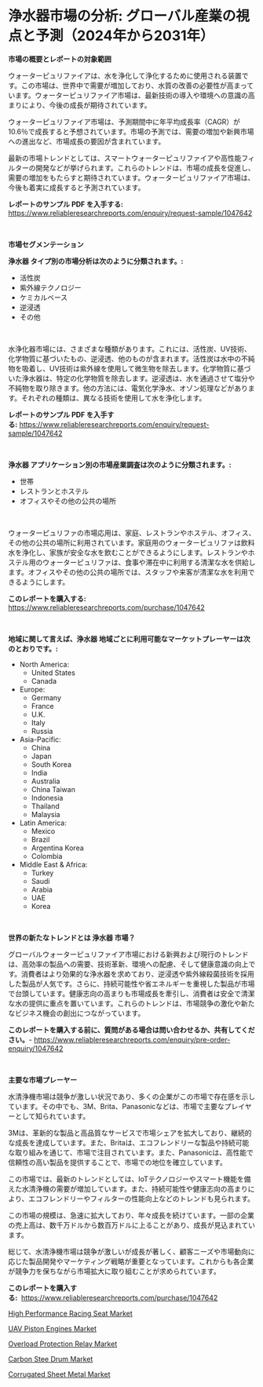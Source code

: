 <p><h1>浄水器市場の分析: グローバル産業の視点と予測（2024年から2031年）</h1></p><p><strong>市場の概要とレポートの対象範囲</strong></p>
<p><p>ウォーターピュリファイアは、水を浄化して浄化するために使用される装置です。この市場は、世界中で需要が増加しており、水質の改善の必要性が高まっています。ウォーターピュリファイア市場は、最新技術の導入や環境への意識の高まりにより、今後の成長が期待されています。</p><p>ウォーターピュリファイア市場は、予測期間中に年平均成長率（CAGR）が10.6％で成長すると予想されています。市場の予測では、需要の増加や新興市場への進出など、市場成長の要因が含まれています。</p><p>最新の市場トレンドとしては、スマートウォーターピュリファイアや高性能フィルターの開発などが挙げられます。これらのトレンドは、市場の成長を促進し、需要の増加をもたらすと期待されています。ウォーターピュリファイア市場は、今後も着実に成長すると予測されています。</p></p>
<p><strong>レポートのサンプル PDF を入手する:</strong> <a href="https://www.reliableresearchreports.com/enquiry/request-sample/1047642">https://www.reliableresearchreports.com/enquiry/request-sample/1047642</a></p>
<p>&nbsp;</p>
<p><strong>市場セグメンテーション</strong></p>
<p><strong>浄水器 タイプ別の市場分析は次のように分類されます。:</strong></p>
<p><ul><li>活性炭</li><li>紫外線テクノロジー</li><li>ケミカルベース</li><li>逆浸透</li><li>その他</li></ul></p>
<p>&nbsp;</p>
<p><p>水浄化器市場には、さまざまな種類があります。これには、活性炭、UV技術、化学物質に基づいたもの、逆浸透、他のものが含まれます。活性炭は水中の不純物を吸着し、UV技術は紫外線を使用して微生物を除去します。化学物質に基づいた浄水器は、特定の化学物質を除去します。逆浸透は、水を通過させて塩分や不純物を取り除きます。他の方法には、電気化学浄水、オゾン処理などがあります。それぞれの種類は、異なる技術を使用して水を浄化します。</p></p>
<p><strong>レポートのサンプル PDF を入手する:</strong>&nbsp;<a href="https://www.reliableresearchreports.com/enquiry/request-sample/1047642">https://www.reliableresearchreports.com/enquiry/request-sample/1047642</a></p>
<p>&nbsp;</p>
<p><strong> 浄水器 アプリケーション別の市場産業調査は次のように分類されます。:</strong></p>
<p><ul><li>世帯</li><li>レストランとホステル</li><li>オフィスやその他の公共の場所</li></ul></p>
<p>&nbsp;</p>
<p><p>ウォーターピュリファの市場応用は、家庭、レストランやホステル、オフィス、その他の公共の場所に利用されています。家庭用のウォーターピュリファは飲料水を浄化し、家族が安全な水を飲むことができるようにします。レストランやホステル用のウォーターピュリファは、食事や滞在中に利用する清潔な水を供給します。オフィスやその他の公共の場所では、スタッフや来客が清潔な水を利用できるようにします。</p></p>
<p><strong>このレポートを購入する:</strong>&nbsp; <a href="https://www.reliableresearchreports.com/purchase/1047642">https://www.reliableresearchreports.com/purchase/1047642</a></p>
<p>&nbsp;</p>
<p><strong>地域に関して言えば、浄水器 地域ごとに利用可能なマーケットプレーヤーは次のとおりです。:</strong></p>
<p><ul>
    <li>
        North America:
        <ul>
            <li>United States</li>
            <li>Canada</li>
        </ul>
    </li>
    <li>
        Europe:
        <ul>
            <li>Germany</li>
            <li>France</li>
            <li>U.K.</li>
            <li>Italy</li>
            <li>Russia</li>
        </ul>
    </li>
    <li>
        Asia-Pacific:
        <ul>
            <li>China</li>
            <li>Japan</li>
            <li>South Korea</li>
            <li>India</li>
            <li>Australia</li>
            <li>China Taiwan</li>
            <li>Indonesia</li>
            <li>Thailand</li>
            <li>Malaysia</li>
        </ul>
    </li>
    <li>
        Latin America:
        <ul>
            <li>Mexico</li>
            <li>Brazil</li>
            <li>Argentina Korea</li>
            <li>Colombia</li>
        </ul>
    </li>
    <li>
        Middle East & Africa:
        <ul>
            <li>Turkey</li>
            <li>Saudi</li>
            <li>Arabia</li>
            <li>UAE</li>
            <li>Korea</li>
        </ul>
    </li>
    </ul></p>
<p>&nbsp;</p>
<p><strong>世界の新たなトレンドとは 浄水器 市場？</strong></p>
<p><p>グローバルウォーターピュリファイア市場における新興および現行のトレンドは、高効率の製品への需要、技術革新、環境への配慮、そして健康意識の向上です。消費者はより効果的な浄水器を求めており、逆浸透や紫外線殺菌技術を採用した製品が人気です。さらに、持続可能性や省エネルギーを重視した製品が市場で台頭しています。健康志向の高まりも市場成長を牽引し、消費者は安全で清潔な水の提供に重点を置いています。これらのトレンドは、市場競争の激化や新たなビジネス機会の創出につながっています。</p></p>
<p><strong>このレポートを購入する前に、質問がある場合は問い合わせるか、共有してください。</strong>- <a href="https://www.reliableresearchreports.com/enquiry/pre-order-enquiry/1047642">https://www.reliableresearchreports.com/enquiry/pre-order-enquiry/1047642</a></p>
<p>&nbsp;</p>
<p><strong>主要な市場プレーヤー</strong></p>
<p><p>水清浄機市場は競争が激しい状況であり、多くの企業がこの市場で存在感を示しています。その中でも、3M、Brita、Panasonicなどは、市場で主要なプレイヤーとして知られています。</p><p>3Mは、革新的な製品と高品質なサービスで市場シェアを拡大しており、継続的な成長を達成しています。また、Britaは、エコフレンドリーな製品や持続可能な取り組みを通じて、市場で注目されています。また、Panasonicは、高性能で信頼性の高い製品を提供することで、市場での地位を確立しています。</p><p>この市場では、最新のトレンドとしては、IoTテクノロジーやスマート機能を備えた水清浄機の需要が増加しています。また、持続可能性や健康志向の高まりにより、エコフレンドリーやフィルターの性能向上などのトレンドも見られます。</p><p>この市場の規模は、急速に拡大しており、年々成長を続けています。一部の企業の売上高は、数千万ドルから数百万ドルに上ることがあり、成長が見込まれています。</p><p>総じて、水清浄機市場は競争が激しいが成長が著しく、顧客ニーズや市場動向に応じた製品開発やマーケティング戦略が重要となっています。これからも各企業が競争力を保ちながら市場拡大に取り組むことが求められています。</p></p>
<p><strong>このレポートを購入する:</strong>&nbsp;&nbsp;<a href="https://www.reliableresearchreports.com/purchase/1047642">https://www.reliableresearchreports.com/purchase/1047642</a></p>
<p><p><a href="https://github.com/Krish2023na/Market-Research-Report-List-3/blob/main/high-performance-racing-seat-market.md">High Performance Racing Seat Market</a></p><p><a href="https://view.publitas.com/reportprime-1/uav-piston-engines-market-size-furnishes-valuable-information-encompassing-market-share-market-trends-and-projections-spanning-from-2023-to-2030/">UAV Piston Engines Market</a></p><p><a href="https://view.publitas.com/reportprime-1/overload-protection-relay-market-challenges-opportunities-and-growth-drivers-and-major-market-players-forecasted-for-period-from-2024-2031/">Overload Protection Relay Market</a></p><p><a href="https://boundless-drawbridge-702.notion.site/Carbon-Stee-Drum-Market-Insights-Market-Players-and-Forecast-Till-2031-88b21a0dd08e4b018b03e5807edb75ab">Carbon Stee Drum Market</a></p><p><a href="https://issuu.com/reportprime-2/docs/corrugated-sheet-metal-market-size-2030.pptx">Corrugated Sheet Metal Market</a></p></p>